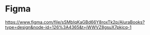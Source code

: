# Figma
https://www.figma.com/file/sSMbIqKaGBd66Y8roxTk2p/AluraBooks?type=design&node-id=126%3A4365&t=jWWVZ8gsuX7pkjcq-1